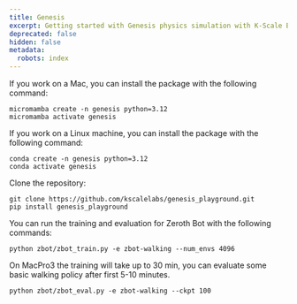 ```yaml
---
title: Genesis
excerpt: Getting started with Genesis physics simulation with K-Scale Bots.
deprecated: false
hidden: false
metadata:
  robots: index
---
```

If you work on a Mac, you can install the package with the following command:

```shell Shell
micromamba create -n genesis python=3.12
micromamba activate genesis

```

If you work on a Linux machine, you can install the package with the following command:

```shell
conda create -n genesis python=3.12
conda activate genesis
```

Clone the repository:

```shell
git clone https://github.com/kscalelabs/genesis_playground.git
pip install genesis_playground
```

You can run the training and evaluation for Zeroth Bot with the following commands:

```shell
python zbot/zbot_train.py -e zbot-walking --num_envs 4096
```

On MacPro3 the training will take up to 30 min, you can evaluate some basic walking policy after first 5-10 minutes.

```
python zbot/zbot_eval.py -e zbot-walking --ckpt 100
```